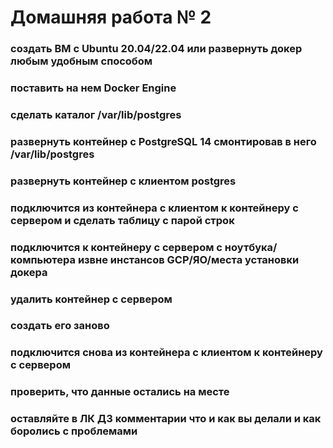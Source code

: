 # Домашняя работа № 2

### создать ВМ с Ubuntu 20.04/22.04 или развернуть докер любым удобным способом

### поставить на нем Docker Engine

### сделать каталог /var/lib/postgres

### развернуть контейнер с PostgreSQL 14 смонтировав в него /var/lib/postgres

### развернуть контейнер с клиентом postgres

### подключится из контейнера с клиентом к контейнеру с сервером и сделать таблицу с парой строк

### подключится к контейнеру с сервером с ноутбука/компьютера извне инстансов GCP/ЯО/места установки докера

### удалить контейнер с сервером

### создать его заново

### подключится снова из контейнера с клиентом к контейнеру с сервером

### проверить, что данные остались на месте

### оставляйте в ЛК ДЗ комментарии что и как вы делали и как боролись с проблемами